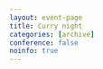 ```yaml
---
layout: event-page
title: Curry night
categories: [archive]
conference: false
noinfo: true
---
```




